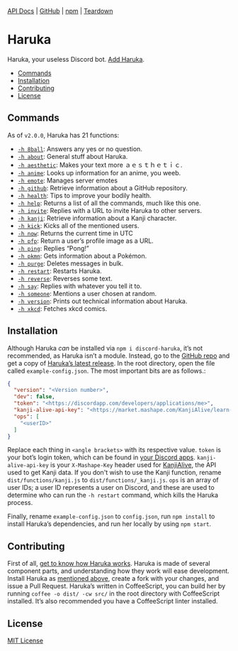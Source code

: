 [API Docs][docs] | [GitHub][repo] | [npm][npm] | [Teardown][haruka-teardown]

# Haruka

Haruka, your useless Discord bot. [Add Haruka][add].

- [Commands](#commands)
- [Installation](#installation)
- [Contributing](#contributing)
- [License](#license)

## Commands
As of `v2.0.0`, Haruka has 21 functions:

- [`-h 8ball`][f-8ball]: Answers any yes or no question.
- [`-h about`][f-about]: General stuff about Haruka.
- [`-h aesthetic`][f-ae]: Makes your text more ａｅｓｔｈｅｔｉｃ.
- [`-h anime`][f-anime]: Looks up information for an anime, you weeb.
- [`-h emote`][f-emote]: Manages server emotes
- [`-h github`][f-github]: Retrieve information about a GitHub repository.
- [`-h health`][f-health]: Tips to improve your bodily health.
- [`-h help`][f-help]: Returns a list of all the commands, much like this one.
- [`-h invite`][f-invite]: Replies with a URL to invite Haruka to other servers.
- [`-h kanji`][f-kanji]: Retrieve information about a Kanji character.
- [`-h kick`][f-kick]: Kicks all of the mentioned users.
- [`-h now`][f-now]: Returns the current time in UTC
- [`-h pfp`][f-pfp]: Return a user’s profile image as a URL.
- [`-h ping`][f-ping]: Replies “Pong!”
- [`-h pkmn`][f-pkmn]: Gets information about a Pokémon.
- [`-h purge`][f-purge]: Deletes messages in bulk.
- [`-h restart`][f-restart]: Restarts Haruka.
- [`-h reverse`][f-reverse]: Reverses some text.
- [`-h say`][f-say]: Replies with whatever you tell it to.
- [`-h someone`][f-someone]: Mentions a user chosen at random.
- [`-h version`][f-version]: Prints out technical information about Haruka.
- [`-h xkcd`][f-xkcd]: Fetches xkcd comics.

## Installation

Although Haruka _can_ be installed via `npm i discord-haruka`, it’s not recommended, as Haruka isn’t a module. Instead, go to the [GitHub repo][repo] and get a copy of [Haruka’s latest release][releases]. In the root directory, open the file called `example-config.json`. The most important bits are as follows.:

```json
{
  "version": "<Version number>",
  "dev": false,
  "token": "<https://discordapp.com/developers/applications/me>",
  "kanji-alive-api-key": "<https://market.mashape.com/KanjiAlive/learn-to-read-and-write-japanese-kanji>",
  "ops": [
    "<userID>"
  ]
}
```

Replace each thing in `<angle brackets>` with its respective value. `token` is your bot’s login token, which can be found in [your Discord apps][discord-my-apps]. `kanji-alive-api-key` is your `X-Mashape-Key` header used for [KanjiAlive][kanjialive], the API used to get Kanji data. If you don't wish to use the Kanji function, rename `dist/functions/kanji.js` to `dist/functions/_kanji.js`. `ops` is an array of user IDs; a user ID represents a user on Discord, and these are used to determine who can run the `-h restart` command, which kills the Haruka process.

Finally, rename `example-config.json` to `config.json`, run `npm install` to install Haruka’s dependencies, and run her locally by using `npm start`.

## Contributing
First of all, [get to know how Haruka works][haruka-teardown]. Haruka is made of several component parts, and understanding how they work will ease development. Install Haruka as [mentioned above](#installation), create a fork with your changes, and issue a Pull Request. Haruka’s written in CoffeeScript, you can build her by running `coffee -o dist/ -cw src/` in the root directory with CoffeeScript installed. It’s also recommended you have a CoffeeScript linter installed.

## License

[MIT License][license]

<!-- Reference links -->
[docs]: https://haruka.benjic.xyz/ "Haruka API Documentation"
[repo]: https://github.com/MindfulMinun/discord-haruka "MindfulMinun/discord-haruka · GitHub"
[haruka-teardown]: https://benjic.xyz/2018-07-30/haruka-teardown/ "Haruka Teardown"
[npm]: https://www.npmjs.com/package/discord-haruka "discord-haruka · npm"
[kanjialive]: https://market.mashape.com/KanjiAlive/learn-to-read-and-write-japanese-kanji "KanjiAlive API Documentation"
[releases]: https://github.com/MindfulMinun/discord-haruka/releases "Releases · MindfulMinun/discord-haruka"
[discord-my-apps]: https://discordapp.com/developers/applications/me "Discord - My Apps"
[license]: https://github.com/MindfulMinun/discord-haruka/blob/master/LICENSE "discord-haruka/LICENSE"
[add]: https://discordapp.com/oauth2/authorize?client_id=458130019554820127&scope=bot&permissions=125966 "Add Haruka to your Discord server."

<!-- Function links -->
[f-8ball]:   https://github.com/MindfulMinun/discord-haruka/blob/master/src/functions/8ball.coffee
[f-about]:   https://github.com/MindfulMinun/discord-haruka/blob/master/src/functions/about.coffee
[f-ae]:      https://github.com/MindfulMinun/discord-haruka/blob/master/src/functions/aesthetic.coffee
[f-anime]:   https://github.com/MindfulMinun/discord-haruka/blob/master/src/functions/anime.coffee
[f-emote]:   https://github.com/MindfulMinun/discord-haruka/blob/master/src/functions/emote.coffee
[f-github]:  https://github.com/MindfulMinun/discord-haruka/blob/master/src/functions/github.coffee
[f-health]:  https://github.com/MindfulMinun/discord-haruka/blob/master/src/functions/health.coffee
[f-help]:    https://github.com/MindfulMinun/discord-haruka/blob/master/src/functions/help.coffee
[f-invite]:  https://github.com/MindfulMinun/discord-haruka/blob/master/src/functions/invite.coffee
[f-kanji]:   https://github.com/MindfulMinun/discord-haruka/blob/master/src/functions/kanji.coffee
[f-kick]:    https://github.com/MindfulMinun/discord-haruka/blob/master/src/functions/kick.coffee
[f-now]:     https://github.com/MindfulMinun/discord-haruka/blob/master/src/functions/now.coffee
[f-pfp]:     https://github.com/MindfulMinun/discord-haruka/blob/master/src/functions/pfp.coffee
[f-ping]:    https://github.com/MindfulMinun/discord-haruka/blob/master/src/functions/ping.coffee
[f-pkmn]:    https://github.com/MindfulMinun/discord-haruka/blob/master/src/functions/pkmn.coffee
[f-purge]:   https://github.com/MindfulMinun/discord-haruka/blob/master/src/functions/purge.coffee
[f-restart]: https://github.com/MindfulMinun/discord-haruka/blob/master/src/functions/restart.coffee
[f-reverse]: https://github.com/MindfulMinun/discord-haruka/blob/master/src/functions/reverse.coffee
[f-say]:     https://github.com/MindfulMinun/discord-haruka/blob/master/src/functions/say.coffee
[f-someone]: https://github.com/MindfulMinun/discord-haruka/blob/master/src/functions/someone.coffee
[f-version]: https://github.com/MindfulMinun/discord-haruka/blob/master/src/functions/version.coffee
[f-xkcd]:    https://github.com/MindfulMinun/discord-haruka/blob/master/src/functions/xkcd.coffee
